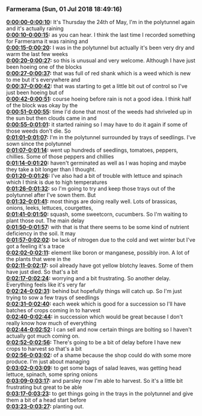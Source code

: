 ### Farmerama  (Sun, 01 Jul 2018 18:49:16)
**[0:00:00-0:00:10](https://soundcloud.com/farmerama-radio/shorts-harvest-barn-market-garden-may#t=0:00:00):**  It's Thursday the 24th of May, I'm in the polytunnel again and it's actually raining  
**[0:00:10-0:00:15](https://soundcloud.com/farmerama-radio/shorts-harvest-barn-market-garden-may#t=0:00:10):**  as you can hear. I think the last time I recorded something for Farmerama it was raining and  
**[0:00:15-0:00:20](https://soundcloud.com/farmerama-radio/shorts-harvest-barn-market-garden-may#t=0:00:15):**  I was in the polytunnel but actually it's been very dry and warm the last few weeks  
**[0:00:20-0:00:27](https://soundcloud.com/farmerama-radio/shorts-harvest-barn-market-garden-may#t=0:00:20):**  so this is unusual and very welcome. Although I have just been hoeing one of the blocks  
**[0:00:27-0:00:37](https://soundcloud.com/farmerama-radio/shorts-harvest-barn-market-garden-may#t=0:00:27):**  that was full of red shank which is a weed which is new to me but it's everywhere and  
**[0:00:37-0:00:42](https://soundcloud.com/farmerama-radio/shorts-harvest-barn-market-garden-may#t=0:00:37):**  that was starting to get a little bit out of control so I've just been hoeing but of  
**[0:00:42-0:00:51](https://soundcloud.com/farmerama-radio/shorts-harvest-barn-market-garden-may#t=0:00:42):**  course hoeing before rain is not a good idea. I think half of the block was okay by the  
**[0:00:51-0:00:55](https://soundcloud.com/farmerama-radio/shorts-harvest-barn-market-garden-may#t=0:00:51):**  time I'd done that most of the weeds had shriveled up in the sun but then clouds came in and  
**[0:00:55-0:01:01](https://soundcloud.com/farmerama-radio/shorts-harvest-barn-market-garden-may#t=0:00:55):**  it started raining so I may have to do it again if some of those weeds don't die. So  
**[0:01:01-0:01:07](https://soundcloud.com/farmerama-radio/shorts-harvest-barn-market-garden-may#t=0:01:01):**  I'm in the polytunnel surrounded by trays of seedlings. I've sown since the polytunnel  
**[0:01:07-0:01:14](https://soundcloud.com/farmerama-radio/shorts-harvest-barn-market-garden-may#t=0:01:07):**  went up hundreds of seedlings, tomatoes, peppers, chillies. Some of those peppers and chillies  
**[0:01:14-0:01:20](https://soundcloud.com/farmerama-radio/shorts-harvest-barn-market-garden-may#t=0:01:14):**  haven't germinated as well as I was hoping and maybe they take a bit longer than I thought.  
**[0:01:20-0:01:26](https://soundcloud.com/farmerama-radio/shorts-harvest-barn-market-garden-may#t=0:01:20):**  I've also had a bit of trouble with lettuce and spinach which I think is due to high temperatures  
**[0:01:26-0:01:32](https://soundcloud.com/farmerama-radio/shorts-harvest-barn-market-garden-may#t=0:01:26):**  so I'm going to try and keep those trays out of the polytunnel after I've sown them. But  
**[0:01:32-0:01:41](https://soundcloud.com/farmerama-radio/shorts-harvest-barn-market-garden-may#t=0:01:32):**  most things are doing really well. Lots of brassicas, onions, leeks, lettuces, courgettes,  
**[0:01:41-0:01:50](https://soundcloud.com/farmerama-radio/shorts-harvest-barn-market-garden-may#t=0:01:41):**  squash, some sweetcorn, cucumbers. So I'm waiting to plant those out. The main delay  
**[0:01:50-0:01:57](https://soundcloud.com/farmerama-radio/shorts-harvest-barn-market-garden-may#t=0:01:50):**  with that is that there seems to be some kind of nutrient deficiency in the soil. It may  
**[0:01:57-0:02:02](https://soundcloud.com/farmerama-radio/shorts-harvest-barn-market-garden-may#t=0:01:57):**  be lack of nitrogen due to the cold and wet winter but I've got a feeling it's a trace  
**[0:02:02-0:02:11](https://soundcloud.com/farmerama-radio/shorts-harvest-barn-market-garden-may#t=0:02:02):**  element like boron or manganese, possibly iron. A lot of the plants that were in the  
**[0:02:11-0:02:17](https://soundcloud.com/farmerama-radio/shorts-harvest-barn-market-garden-may#t=0:02:11):**  soil already have got yellow blotchy leaves. Some of them have just died. So that's a bit  
**[0:02:17-0:02:24](https://soundcloud.com/farmerama-radio/shorts-harvest-barn-market-garden-may#t=0:02:17):**  worrying and a bit frustrating. So another delay. Everything feels like it's very far  
**[0:02:24-0:02:31](https://soundcloud.com/farmerama-radio/shorts-harvest-barn-market-garden-may#t=0:02:24):**  behind but hopefully things will catch up. So I'm just trying to sow a few trays of seedlings  
**[0:02:31-0:02:40](https://soundcloud.com/farmerama-radio/shorts-harvest-barn-market-garden-may#t=0:02:31):**  each week which is good for a succession so I'll have batches of crops coming in to harvest  
**[0:02:40-0:02:44](https://soundcloud.com/farmerama-radio/shorts-harvest-barn-market-garden-may#t=0:02:40):**  in succession which would be great because I don't really know how much of everything  
**[0:02:44-0:02:52](https://soundcloud.com/farmerama-radio/shorts-harvest-barn-market-garden-may#t=0:02:44):**  I can sell and now certain things are bolting so I haven't actually got much coming on.  
**[0:02:52-0:02:56](https://soundcloud.com/farmerama-radio/shorts-harvest-barn-market-garden-may#t=0:02:52):**  There's going to be a bit of delay before I have new crops to harvest so that's a bit  
**[0:02:56-0:03:02](https://soundcloud.com/farmerama-radio/shorts-harvest-barn-market-garden-may#t=0:02:56):**  of a shame because the shop could do with some more produce. I'm just about managing  
**[0:03:02-0:03:09](https://soundcloud.com/farmerama-radio/shorts-harvest-barn-market-garden-may#t=0:03:02):**  to get some bags of salad leaves, was getting head lettuce, spinach, some spring onions  
**[0:03:09-0:03:17](https://soundcloud.com/farmerama-radio/shorts-harvest-barn-market-garden-may#t=0:03:09):**  and parsley now I'm able to harvest. So it's a little bit frustrating but great to be able  
**[0:03:17-0:03:23](https://soundcloud.com/farmerama-radio/shorts-harvest-barn-market-garden-may#t=0:03:17):**  to get things going in the trays in the polytunnel and give them a bit of a head start before  
**[0:03:23-0:03:27](https://soundcloud.com/farmerama-radio/shorts-harvest-barn-market-garden-may#t=0:03:23):**  planting out.  